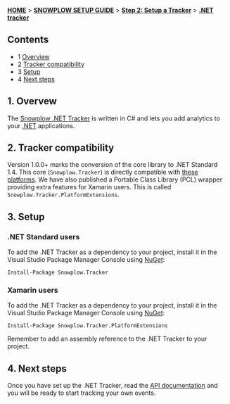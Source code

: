 <a name="top" />

[**HOME**](Home) > [**SNOWPLOW SETUP GUIDE**](Setting-up-Snowplow) > [**Step 2: Setup a Tracker**](Setting-up-a-Tracker) > [**.NET tracker**](.NET-tracker-setup)

## Contents

- 1 [Overview](#overview)
- 2 [Tracker compatibility](#compatibility)  
- 3 [Setup](#setup)
- 4 [Next steps](#next)

<a name="overview" />

## 1. Overvew

The [Snowplow .NET Tracker][dotnet-tracker-github] is written in C# and lets you add analytics to your [.NET][dotnet] applications.

<a name="compatibility" />

## 2. Tracker compatibility

Version 1.0.0+ marks the conversion of the core library to .NET Standard 1.4. This core (`Snowplow.Tracker`) is directly compatible with [these platforms][netstandard-matrix].
We have also published a Portable Class Library (PCL) wrapper providing extra features for Xamarin users. This is called `Snowplow.Tracker.PlatformExtensions`. 

<a name="setup" />

## 3. Setup

### .NET Standard users

To add the .NET Tracker as a dependency to your project, install it in the Visual Studio Package Manager Console using [NuGet][nuget]:

```
Install-Package Snowplow.Tracker
```

### Xamarin users

To add the .NET Tracker as a dependency to your project, install it in the Visual Studio Package Manager Console using [NuGet][nuget]:

```
Install-Package Snowplow.Tracker.PlatformExtensions
```


Remember to add an assembly reference to the .NET Tracker to your project.

<a name="next" />

## 4. Next steps

Once you have set up the .NET Tracker, read the [API documentation][technical-documentation] and you will be ready to start tracking your own events.

[dotnet]: http://www.microsoft.com/net
[dotnet-tracker-github]: https://github.com/snowplow/snowplow-dotnet-tracker
[technical-documentation]: https://github.com/snowplow/snowplow/wiki/.NET-tracker

[nlog]: https://github.com/NLog/NLog
[sider]: https://github.com/chakrit/sider
[nuget]: https://www.nuget.org/
[netstandard-matrix]: https://github.com/dotnet/standard/blob/master/docs/versions.md
